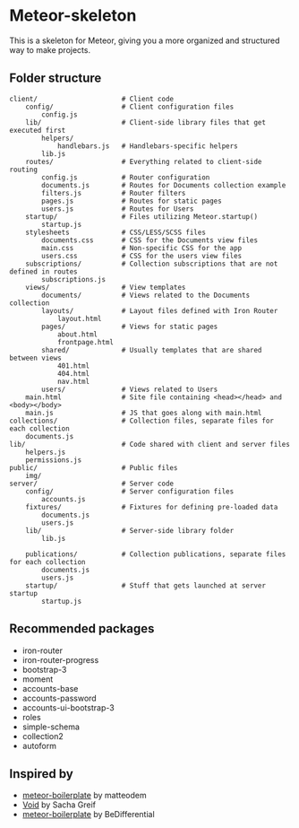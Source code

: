 # Meteor-skeleton

This is a skeleton for Meteor, giving you a more organized and structured way to make projects. 


## Folder structure

```
client/ 					# Client code
    config/             	# Client configuration files
    	config.js
	lib/                	# Client-side library files that get executed first
		helpers/ 			
			handlebars.js 	# Handlebars-specific helpers
		lib.js
    routes/             	# Everything related to client-side routing
    	config.js 			# Router configuration
    	documents.js 		# Routes for Documents collection example
    	filters.js 			# Router filters
    	pages.js 			# Routes for static pages
    	users.js 			# Routes for Users
    startup/           		# Files utilizing Meteor.startup()
    	startup.js 			
    stylesheets         	# CSS/LESS/SCSS files
    	documents.css 		# CSS for the Documents view files
    	main.css 			# Non-specific CSS for the app
    	users.css 			# CSS for the users view files
    subscriptions/      	# Collection subscriptions that are not defined in routes
    	subscriptions.js 	
	views/			    	# View templates
		documents/ 			# Views related to the Documents collection
		layouts/ 			# Layout files defined with Iron Router
			layout.html
		pages/ 				# Views for static pages
			about.html
			frontpage.html
		shared/         	# Usually templates that are shared between views
			401.html
			404.html
			nav.html
		users/ 				# Views related to Users
	main.html 				# Site file containing <head></head> and <body></body>
	main.js 				# JS that goes along with main.html
collections/  				# Collection files, separate files for each collection
	documents.js
lib/                    	# Code shared with client and server files
	helpers.js
	permissions.js
public/                 	# Public files
	img/
server/						# Server code
	config/ 				# Server configuration files
		accounts.js
    fixtures/           	# Fixtures for defining pre-loaded data
    	documents.js
    	users.js
    lib/                	# Server-side library folder
    	lib.js

    publications/       	# Collection publications, separate files for each collection
    	documents.js
    	users.js
    startup/            	# Stuff that gets launched at server startup
    	startup.js
```

## Recommended packages
- iron-router
- iron-router-progress
- bootstrap-3
- moment
- accounts-base
- accounts-password
- accounts-ui-bootstrap-3
- roles
- simple-schema
- collection2
- autoform

## Inspired by
- [meteor-boilerplate](https://github.com/matteodem/meteor-boilerplate) by matteodem
- [Void](https://github.com/SachaG/Void) by Sacha Greif
- [meteor-boilerplate](https://github.com/BeDifferential/meteor-boilerplate) by BeDifferential